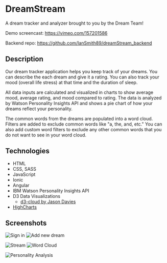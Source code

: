 # DreamStream

A dream tracker and analyzer brought to you by the Dream Team!

Demo screencast: https://vimeo.com/157201586

Backend repo: https://github.com/IanSmith89/dreamStream_backend

## Description

Our dream tracker application helps you keep track of your dreams. You can describe the each dream and give it a rating. You can also track your mood (overall life stress) at that time and the duration of sleep.

All data inputs are calculated and visualized in charts to show average mood, average rating, and mood compared to rating. The data is analyzed by Watson Personality Insights API and shows a pie chart of how your dreams reflect your personality.

The common words from the dreams are populated into a word cloud. Filters are added to exclude common words like "a, the, and, etc." You can also add custom word filters to exclude any other common words that you do not want to see in your word cloud.


## Technologies
  * HTML
  * CSS, SASS
  * JavaScript
  * Ionic
  * Angular
  * IBM Watson Personality Insights API
  * D3 Data Visualizations
    * [d3-cloud by Jason Davies](https://github.com/jasondavies/d3-cloud#cloud)
  * [HighCharts](https://github.com/pablojim/highcharts-ng)

## Screenshots
![Sign in](https://github.com/IanSmith89/dreamStream/blob/master/screenshots/DreamStream_sign%20in.png "Sign in")
![Add new dream](https://github.com/IanSmith89/dreamStream/blob/master/screenshots/DreamStream_add%20new.png "Add new dream")


![Stream](https://github.com/IanSmith89/dreamStream/blob/master/screenshots/DreamStream_stream.png "Stream")
![Word Cloud](https://github.com/IanSmith89/dreamStream/blob/master/screenshots/DreamStream_word%20cloud.png "Word Cloud")


![Personality Analysis](https://github.com/IanSmith89/dreamStream/blob/master/screenshots/DreamStream_personality%20analysis.png "Personality Analysis")
